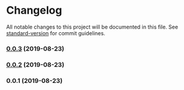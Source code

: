 # Changelog

All notable changes to this project will be documented in this file. See [standard-version](https://github.com/conventional-changelog/standard-version) for commit guidelines.

### [0.0.3](https://github.com/damiansilbergleithcunniff/carwings2-js/compare/v0.0.2...v0.0.3) (2019-08-23)



### [0.0.2](https://github.com/damiansilbergleithcunniff/carwings2-js/compare/v0.0.1...v0.0.2) (2019-08-23)



### 0.0.1 (2019-08-23)
